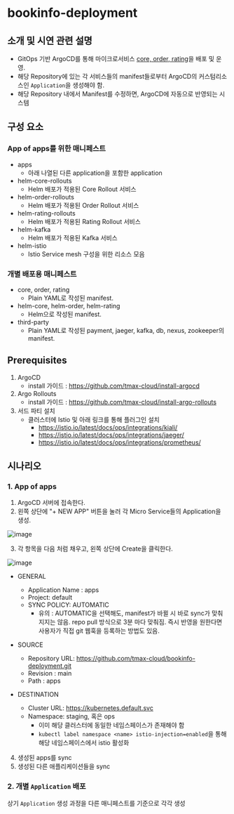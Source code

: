 # bookinfo-deployment
## 소개 및 시연 관련 설명
* GitOps 기반 ArgoCD를 통해 마이크로서비스 <U>core, order, rating</U>을 배포 및 운영. 
* 해당 Repository에 있는 각 서비스들의 manifest들로부터 ArgoCD의 커스텀리소스인 `Application`을 생성해야 함. 
* 해당 Repository 내에서 Manifest를 수정하면, ArgoCD에 자동으로 반영되는 시스템

## 구성 요소
### App of apps를 위한 매니페스트
* apps
  * 아래 나열된 다른 application을 포함한 application
* helm-core-rollouts
  * Helm 배포가 적용된 Core Rollout 서비스  
* helm-order-rollouts
  * Helm 배포가 적용된 Order Rollout 서비스
* helm-rating-rollouts
  * Helm 배포가 적용된 Rating Rollout 서비스
* helm-kafka
  * Helm 배포가 적용된 Kafka 서비스
* helm-istio
  * Istio Service mesh 구성을 위한 리소스 모음

### 개별 배포용 매니페스트 
* core, order, rating
  * Plain YAML로 작성된 manifest.
* helm-core, helm-order, helm-rating
  * Helm으로 작성된 manifest.
* third-party
  * Plain YAML로 작성된 payment, jaeger, kafka, db, nexus, zookeeper의 manifest.

## Prerequisites
1. ArgoCD
    * install 가이드 : https://github.com/tmax-cloud/install-argocd
2. Argo Rollouts 
    * install 가이드 : https://github.com/tmax-cloud/install-argo-rollouts
3. 서드 파티 설치
   * 클러스터에 Istio 및 아래 링크를 통해 플러그인 설치
     * https://istio.io/latest/docs/ops/integrations/kiali/
     * https://istio.io/latest/docs/ops/integrations/jaeger/
     * https://istio.io/latest/docs/ops/integrations/prometheus/

## 시나리오
### 1. App of apps
1. ArgoCD 서버에 접속한다. 
2. 왼쪽 상단에 "+ NEW APP" 버튼을 눌러 각 Micro Service들의 Application을 생성.

![image](https://user-images.githubusercontent.com/36444454/147192193-e2614f3d-4343-4893-98a9-5cf65e1bf7fe.png)

3. 각 항목을 다음 처럼 채우고, 왼쪽 상단에 Create을 클릭한다. 

![image](https://user-images.githubusercontent.com/36444454/147192376-ee98fe0a-0517-4e8c-9462-11236c825321.png)

* GENERAL
  * Application Name : apps
  * Project: default
  * SYNC POLICY: AUTOMATIC
    * 유의 : AUTOMATIC을 선택해도, manifest가 바뀔 시 바로 sync가 맞춰지지는 않음. repo pull 방식으로 3분 마다 맞춰짐. 즉시 반영을 원한다면 사용자가 직접 git 웹훅을 등록하는 방법도 있음.

* SOURCE
  * Repository URL: https://github.com/tmax-cloud/bookinfo-deployment.git
  * Revision : main
  * Path : apps
    
* DESTINATION
  * Cluster URL: https://kubernetes.default.svc
  * Namespace: staging, 혹은 ops
    * 이미 해당 클러스터에 동일한 네임스페이스가 존재해야 함
    * `kubectl label namespace <name> istio-injection=enabled`을 통해 해당 네임스페이스에서 istio 활성화
  
4. 생성된 apps를 sync
5. 생성된 다른 애플리케이션들을 sync

### 2. 개별 `Application` 배포
상기 `Application` 생성 과정을 다른 매니페스트를 기준으로 각각 생성
